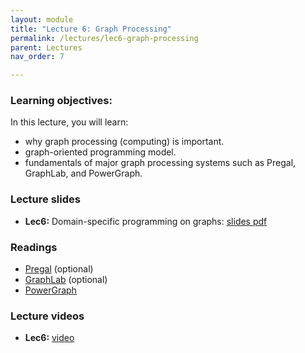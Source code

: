 ```yaml
---
layout: module
title: "Lecture 6: Graph Processing"
permalink: /lectures/lec6-graph-processing
parent: Lectures
nav_order: 7

---
```

### Learning objectives:

In this lecture, you will learn:

* why graph processing (computing) is important.
* graph-oriented programming model.
* fundamentals of major graph processing systems such as Pregal, GraphLab, and PowerGraph.


### Lecture slides

* **Lec6:** Domain-specific programming on graphs: [slides pdf](/ds5110-spring23/assets/docs/lec6-graph-processing.pdf)


### Readings 

* [Pregal](https://research.google/pubs/pub37252/) (optional)
* [GraphLab](https://arxiv.org/ftp/arxiv/papers/1408/1408.2041.pdf) (optional)
* [PowerGraph](https://www.usenix.org/conference/osdi12/technical-sessions/presentation/gonzalez)


### Lecture videos

* **Lec6:** [video](#)
